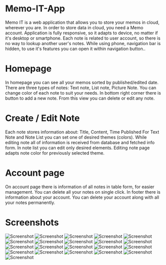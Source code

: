 # Memo-IT-App
Memo IT is a web application that allows you to store your memos in cloud, wherever you are.
In order to store data in cloud, you need a Memo account.
Application is fully responsive, so it adapts to device, no matter if it's desktop or smartphone.
Each note is related to user account, so there is no way to lookup another user's notes.
While using phone, navigation bar is hidden, to use it's features you can open it within navigation button..
# Homepage
In homepage you can see all your memos sorted by published/edited date.
There are three types of notes: Text note, List note, Picture Note.
You can change color of each note to suit your needs.
In bottom right corner there is button to add a new note.
From this view you can delete or edit any note.
# Create / Edit Note
Each note stores information about: Title, Content, Time Published
For Text Note and Note List you can set one of desired themes (colors).
While editing note all of information is received from database and fetched info form.
In note list you can edit only desired elements.
Editing note page adapts note color for previously selected theme.
# Account page
On account page there is information of all notes in table form, for easier management.
You can delete all your notes on single click.
In footer there is information about your account.
You can delete your account along with all your notes permanently.

# Screenshots
![Screenshot](screenshots/1.png)
![Screenshot](screenshots/2.png)
![Screenshot](screenshots/3.png)
![Screenshot](screenshots/4.png)
![Screenshot](screenshots/5.png)
![Screenshot](screenshots/6.png)
![Screenshot](screenshots/7.png)
![Screenshot](screenshots/8.png)
![Screenshot](screenshots/9.png)
![Screenshot](screenshots/10.jpg)
![Screenshot](screenshots/11jpg)
![Screenshot](screenshots/12.jpg)
![Screenshot](screenshots/13.jpg)
![Screenshot](screenshots/14.jpg)
![Screenshot](screenshots/15.jpg)
![Screenshot](screenshots/16.jpg)
![Screenshot](screenshots/17.jpg)
![Screenshot](screenshots/18.jpg)
![Screenshot](screenshots/19.jpg)
![Screenshot](screenshots/20.jpg)
![Screenshot](screenshots/21.png)
